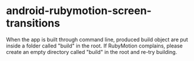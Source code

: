 # android-rubymotion-screen-transitions

When the app is built through command line, produced build object are put inside a folder called "build" in the root. If RubyMotion complains, please create an empty directory called "build" in the root and re-try building.

